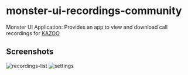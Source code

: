 # monster-ui-recordings-community
Monster UI Application: Provides an app to view and download call recordings for [KAZOO](https://www.2600hz.com/architecture)

## Screenshots
![recordings-list](metadata/path/screenshots/recordings1.png?raw=true)
![settings](metadata/path/screenshots/recordings2.png?raw=true)